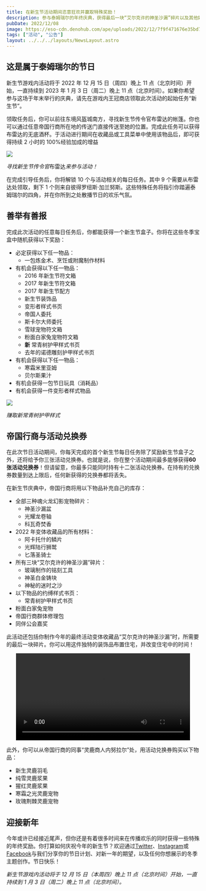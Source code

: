 ```yaml
---
title: 在新生节活动期间恣意狂欢并赢取特殊奖励！
description: 参与泰姆瑞尔的年终庆典，获得最后一块“艾尔克许的神圣沙漏”碎片以及其他好物。
pubDate: 2022/12/08
image: https://eso-cdn.denohub.com/ape/uploads/2022/12/7f9f471676e35bd75f30bdfcbd7cc80b.jpg
tags: ["活动", "公告"]
layout: ../../../layouts/NewsLayout.astro
---
```


## 这是属于泰姆瑞尔的节日

新生节游戏内活动将于 2022 年 12 月 15 日（周四）晚上 11 点（北京时间）开始，一直持续到 2023 年 1 月 3 日（周二）晚上 11
点（北京时间）。如果你希望参与这场于年末举行的庆典，请先在游戏内王冠商店领取此次活动的起始任务“新生节”。

领取任务后，你可以前往东境风盔城南方，寻找新生节传令官布雷达的帐篷。你也可以通过任意帝国行商所在地的传送门直接传送至她的位置。完成此任务可以获得布雷达的无底酒杯。于活动进行期间在收藏品或工具菜单中使用该物品后，即可获得持续
2 小时的 100%经验加成的增益

![](https://eso-cdn.denohub.com/ape/uploads/2022/12/3d491a1995c48e415d3bb39b8945beca.jpg)

<p class="text-gray-500 text-sm text-center"><i>寻找新生节传令官</i>布雷达<i>来参与活动！</i></p>

在完成引导任务后，你将解锁 10 个与活动相关的每日任务。其中 9 个需要从布雷达处领取，剩下 1
个则来自彼得罗纽斯·加兰努斯。这些特殊任务将指引你踏遍泰姆瑞尔的四角，并在你所到之处散播节日的欢乐气氛。

## 善举有善报

完成此次活动的任意每日任务后，你都能获得一个新生节盒子。你将在这些冬季宝盒中随机获得以下奖励：

- 必定获得以下任一物品：
  - 一包炼金术、烹饪或附魔制作材料
- 有机会获得以下任一物品：
  - 2016 年新生节符文箱
  - 2017 年新生节符文箱
  - 2017 年新生节配方
  - 新生节装饰品
  - 变形者样式书页
  - 帝国人委托
  - 斯卡尔大师委托
  - 雪球宠物符文箱
  - 粉面白家兔宠物符文箱
  - **新** 常青树护甲样式书页
  - 去年的诺德雕刻护甲样式书页
- 有机会获得以下任一物品：
  - 寒霜米里亚姆
  - 贝尔斯果汁
- 有机会获得一包节日玩具（消耗品）
- 有机会获得一件变形者样式物品

![](https://eso-cdn.denohub.com/ape/uploads/2022/12/3b0d49876099dc0e444815c927b4d674.jpg)

<p class="text-gray-500 text-sm text-center"><i>赚取新常青树护甲样式</i></p>

## 帝国行商与活动兑换券

在此次节日活动期间，你每天完成的首个新生节每日任务除了奖励新生节盒子之外，还将给予你三张活动兑换券。也就是说，你在整个活动期间最多能够获得**60
张活动兑换券**！但请留意，你最多只能同时持有十二张活动兑换券。在持有的兑换券数量到达上限后，任何新获得的兑换券都将丢失。

在新生节庆典中，帝国行商将用以下物品补充自己的库存：

- 全部三种魂火龙幻影宠物碎片：
  - 神圣沙漏盆
  - 光耀龙卷轴
  - 科瓦奇焚香
- 2022 年变体收藏品的所有材料：
  - 阿卡托什的鳞片
  - 光辉陆行狮鹫
  - 匕落圣骑士
- 所有三块“艾尔克许的神圣沙漏”碎片：
  - 玻璃制作的铭刻工具
  - 神圣白金铸块
  - 神秘的迷时之沙
- 以下物品的约缚样式书页：
  - 常青树护甲样式书页
- 粉面白家兔宠物
- 帝国行商群体修理包
- 同伴公会嘉奖

此活动还包括你制作今年的最终活动变体收藏品“艾尔克许的神圣沙漏”时，所需要的最后一块碎片。你可以用这件独特的装饰品布置住宅，并改变住宅中的时间！

<video controls width="90%" style="margin: 0 auto; display: block;"><source src="https://esossl-a.akamaihd.net/uploads/Community/Article/event/LTO_Furnishing_Sacred_Hourglass_Of_Alkosh_ESRB.mp4" type="video/mp4;"><source src="https://esossl-a.akamaihd.net/uploads/Community/Article/event/LTO_Furnishing_Sacred_Hourglass_Of_Alkosh_ESRB_WEB.webm" type="video/webm;"></video>

此外，你可以从帝国行商的同事“灵鹿商人内努拉尔”处，用活动兑换券购买以下物品：

- 新生灵鹿羽毛
- 纯雪灵鹿浆果
- 猩红灵鹿浆果
- 寒霜之光灵鹿宠物
- 玫瑰荆棘灵鹿宠物

## 迎接新年

今年或许已经接近尾声，但你还是有着很多时间来在传播欢乐的同时获得一些特殊的年终奖励。你打算如何庆祝今年的新生节？欢迎通过[Twitter](https://twitter.com/TESOnline)、[Instagram](https://www.instagram.com/elderscrollsonline/)或[Facebook](https://www.facebook.com/ElderScrollsOnline)与我们分享你的节日计划、对新一年的期望，以及任何你想展示的冬季主题创作。节日快乐！

_新生节游戏内活动将于 12 月 15 日（本周四）晚上 11 点（北京时间）开始，一直持续到 1 月 3 日（周二）晚上 11
点（北京时间）。_
